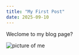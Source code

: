 ```yaml
---
title: "My First Post"
date: 2025-09-10
---
```


Weclome to my blog page?

<img src="/blog/images/me.jpeg" alt="picture of me">
